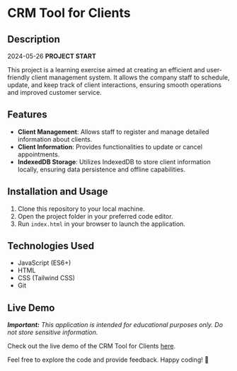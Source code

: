 # CRM Tool for Clients

## Description

2024-05-26 **PROJECT START**

This project is a learning exercise aimed at creating an efficient and user-friendly client management system. It allows the company staff to schedule, update, and keep track of client interactions, ensuring smooth operations and improved customer service.

## Features

- **Client Management**: Allows staff to register and manage detailed information about clients.
- **Client Information**: Provides functionalities to update or cancel appointments.
- **IndexedDB Storage**: Utilizes IndexedDB to store client information locally, ensuring data persistence and offline capabilities.

## Installation and Usage

1. Clone this repository to your local machine.
2. Open the project folder in your preferred code editor.
3. Run `index.html` in your browser to launch the application.

## Technologies Used

- JavaScript (ES6+)
- HTML
- CSS (Tailwind CSS)
- Git

## Live Demo

_**Important:** This application is intended for educational purposes only. Do not store sensitive information._

Check out the live demo of the CRM Tool for Clients [here](https://arturohdzg.github.io/JS-CRM-Tool/).

Feel free to explore the code and provide feedback. Happy coding! 🚀
